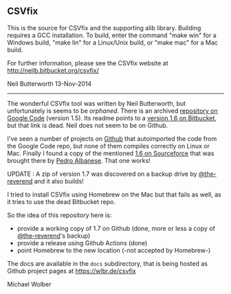 CSVfix
------

This is the source for CSVfix and the supporting alib library.
Building requires a GCC installation.  To build, enter the command 
"make win" for a Windows build, "make lin" for a Linux/Unix build, 
or "make mac" for a Mac build.

For further information, please see the CSVfix website 
at http://neilb.bitbucket.org/csvfix/

Neil Butterworth
13-Nov-2014


-----

The wonderful CSVfix tool was written by Neil Butterworth, but unfortunately is seems to be _orphaned_. There 
is an archived [repository on Google Code](https://code.google.com/archive/p/csvfix/) (version 1.5). Its readme 
points to a [version 1.6 on Bitbucket](http://neilb.bitbucket.org/csvfix), but that link is dead. Neil does not 
seem to be on Github.

I've seen a number of projects on [Github](https://github.com/search?q=csvfix&type=repositories) that autoimported
the code from the Google Code repo, but none of them compiles correctly on Linux or Mac. Finally I found a copy of 
the mentioned [1.6 on Sourceforce](https://sourceforge.net/projects/csvfix/) that was brought 
there by [Pedro Albanese](https://sourceforge.net/u/pedroalbanese/profile/). That one works!

UPDATE : A zip of version 1.7 was discovered on a backup drive by [@the-reverend](https://github.com/the-reverend) and it also builds!

I tried to install CSVfix using Homebrew on the Mac but that fails as well, as it tries to use the dead Bitbucket repo.

So the idea of this repository here is:
   * provide a working copy of 1.7 on Github (done, more or less a copy of [@the-reverend](https://github.com/the-reverend)'s backup)
   * provide a release using Github Actions (done)
   * point Homebrew to the new location (-not accepted by Homebrew-)

The docs are available in the `docs` subdirectory, that is being hosted as Github project pages at https://wlbr.de/csvfix
   
Michael Wolber

